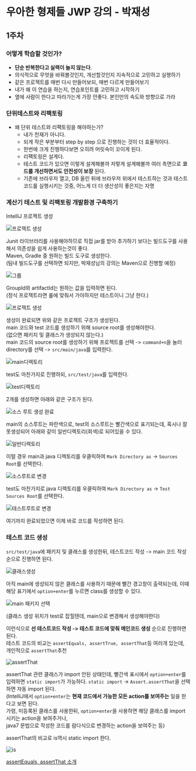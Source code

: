# 우아한 형제들 JWP 강의 - 박재성

## 1주차

### 어떻게 학습할 것인가?
* **단순 반복한다고 실력이 늘지 않는다**.  
* 의식적으로 무엇을 바꿔볼것인지, 개선할것인지 지속적으로 고민하고 실행하기  
* 같은 프로젝트를 매번 다시 만들어보되, 매번 다르게 만들어보기  
* 내가 왜 이 연습을 하는지, 연습포인트를 고민하고 시작하기  
* 옆에 사람이 한다고 따라가는게 가장 안좋다. 본인만의 속도와 방향으로 가라

### 단위테스트와 리팩토링
* 왜 단위 테스트와 리팩토링을 해야하는가?
  * 내가 천재가 아니다.
  * 되게 작은 부분부터 step by step 으로 진행하는 것이 더 효율적이다.
  * 한번에 크게 진행하다보면 오히려 머릿속이 꼬이게 된다.
  * 리팩토링은 설계다.
  * 테스트 코드가 있으면 이렇게 설계해볼까 저렇게 설계해볼까 여러 측면으로 **코드를 개선하면서도 안전성이 보장** 된다.
  * 기존에 브라우저 열고, DB 올린 뒤에 브라우저 위에서 테스트하는 것과 테스트 코드를 실행시키는 것중, 어느게 더 더 생산성이 좋은지는 자명

### 계산기 테스트 및 리팩토링 개발환경 구축하기

IntelliJ 프로젝트 생성

![프로젝트 생성](./images/프로젝트생성.png)

Junit 라이브러리를 사용해야하므로 직접 jar를 받아 추가하기 보다는 빌드도구를 사용해서 의존성을 쉽게 사용하는것이 좋다.  
Maven, Gradle 중 원하는 빌드 도구로 생성한다.  
(팀내 빌드도구를 선택하면 되지만, 박재성님의 강의는 Maven으로 진행할 예정)  

![그룹](./images/그룹.png)

GroupId와 artifactId는 원하는 값을 입력하면 된다.  
(정식 프로젝트라면 룰에 맞춰서 가야하지만 테스트이니 그냥 한다.)  

![프로젝트 생성](./images/프로젝트생성1.png)

생성이 완료되면 위와 같은 프로젝트 구조가 생성된다.  
main 코드와 test 코드를 생성하기 위해 source root를 생성해야한다.  
(없으면 패키지 및 클래스가 생성되지 않는다.)  
main 코드의 source root를 생성하기 위해 프로젝트를 선택 -> ```command+n```을 눌러 directory를 선택 -> ```src/main/java```를 입력한다.  

![main디렉토리](./images/main디렉토리.png)

test도 마찬가지로 진행하되, ```src/test/java```를 입력한다.  

![test디렉토리](./images/test디렉토리.png)

2개를 생성하면 아래와 같은 구조가 된다.  

![소스 루트 생성 완료](./images/소스루트생성완료.png)

main의 소스루트는 파란색으로, test의 소스루트는 빨간색으로 표기되는데, 혹시나 잘못생성되어 아래와 같이 일반디렉토리(회색)로 되어있을 수 있다.  

![일반디렉토리](./images/일반디렉토리.png)

이럴 경우 main과 java 디렉토리를 우클릭하여 ```Mark Directory as``` -> ```Sources Root```를 선택한다.  

![소스루트로 변경](./images/소스루트.png)

test도 마찬가지로 java 디렉토리를 우클릭하여 ```Mark Directory as``` -> ```Test Sources Root```를 선택한다.  

![테스트루트로 변경](./images/테스트루트.png)

여기까지 완료되었으면 이제 바로 코드를 작성하면 된다.  

### 테스트 코드 생성
```src/test/java```에 패키지 및 클래스를 생성한뒤, 테스트코드 작성 -> main 코드 작성순으로 진행하면 된다.  

![클래스생성](./images/클래스생성.png)

아직 main에 생성되지 않은 클래스를 사용하기 때문에 빨간 경고창이 출력되는데, 이때 해당 표기에서 ```option+enter```를 누르면 class를 생성할 수 있다.  

![main 패키지 선택](./images/main패키지선택.png)

(클래스 생성 위치가 test로 잡힐텐데, main으로 변경해서 생성해야한다)  
  
이런식으로 **선 테스트코드 작성 -> 테스트 코드에 맞춰 메인코드 생성** 순으로 진행하면 된다.  
테스트 코드의 비교는 ```assertEquals, assertTrue, assertThat```등 여러개 있는데, 개인적으로 ```assertThat```추천  

![assertThat](./images/assertThat.png)

assertThat 관련 클래스가 import 안된 상태인데, 빨간색 표시에서 ```option+enter```를 입력하면 ```static import```가 가능하다. ```static import``` -> ```Assert.assertThat```을 선택하면 자동 import 된다.  
(IntelliJ에서 ```option+enter```는 **현재 코드에서 가능한 모든 action를 보여주는** 일을 한다고 보면 된다.  
가령, 미등록된 클래스를 사용한뒤, ```option+enter```을 사용하면 해당 클래스를 import 시키는 action을 보여주거나,  
java7 문법으로 작성한 코드를 람다식으로 변경하는 action을 보여주는 등)  
  
assertThat의 비교로 is역시 static import 한다.   

![is](./images/is.png)

[assertEquals, assertThat 소개](http://whiteship.tistory.com/1739)